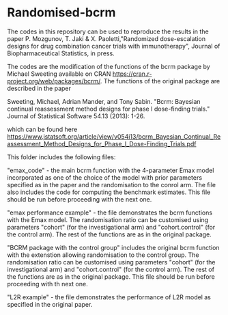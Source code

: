 # Randomised-bcrm

The codes in this repository can be used to reproduce the results in the paper 
P. Mozgunov, T. Jaki & X. Paoletti,"Randomized dose-escalation designs for drug combination cancer trials with immunotherapy", Journal of Biopharmaceutical Statistics, in press.



The codes are the modification of the functions of the bcrm package by Michael Sweeting available on CRAN https://cran.r-project.org/web/packages/bcrm/. The functions of the original package are described in the paper

Sweeting, Michael, Adrian Mander, and Tony Sabin. "Bcrm: Bayesian continual reassessment method designs for phase I dose-finding trials." Journal of Statistical Software 54.13 (2013): 1-26.

which can be found here https://www.jstatsoft.org/article/view/v054i13/bcrm_Bayesian_Continual_Reassessment_Method_Designs_for_Phase_I_Dose-Finding_Trials.pdf

This folder includes the following files:

"emax_code" - the main bcrm function with the 4-parameter Emax model incorporated as one of the choice of the model with prior parameters specified as in the paper and the randomisation to the conrol arm. The file also includes the code for computing the benchmark estimates. This file should be run before proceeding with the next one.

"emax performance example" - the file demonstrates the bcrm functions with the Emax model. The randomisation ratio can be customised using parameters "cohort" (for the investigational arm) and "cohort.control" (for the control arm). The rest of the functions are as in the original package.

"BCRM package with the control group" includes the original bcrm function with the extenstion allowing randomisation to the control group.  The randomisation ratio can be customised using parameters "cohort" (for the investigational arm) and "cohort.control" (for the control arm). The rest of the functions are as in the original package. This file should be run before proceeding with th next one.

"L2R example" - the file demonstrates the performance of L2R model as specified in the original paper.




